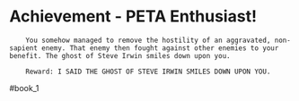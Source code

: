 # Achievement - PETA Enthusiast!
```
	You somehow managed to remove the hostility of an aggravated, non-sapient enemy. That enemy then fought against other enemies to your benefit. The ghost of Steve Irwin smiles down upon you.

	Reward: I SAID THE GHOST OF STEVE IRWIN SMILES DOWN UPON YOU.
```



#book_1 